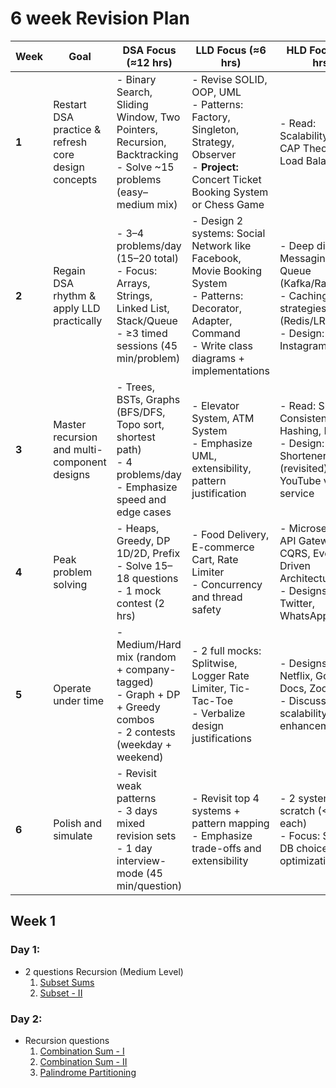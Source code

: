 # 6 week Revision Plan

| **Week** | **Goal**                                            | **DSA Focus (≈12 hrs)**                                                                                                              | **LLD Focus (≈6 hrs)**                                                                                                                                              | **HLD Focus (≈5 hrs)**                                                                                              | **Extra**                                                           |
|----------|-----------------------------------------------------|--------------------------------------------------------------------------------------------------------------------------------------|---------------------------------------------------------------------------------------------------------------------------------------------------------------------|---------------------------------------------------------------------------------------------------------------------|---------------------------------------------------------------------|
| **1**    | Restart DSA practice & refresh core design concepts | - Binary Search, Sliding Window, Two Pointers, Recursion, Backtracking  <br> - Solve ~15 problems (easy–medium mix)                  | - Revise SOLID, OOP, UML  <br> - Patterns: Factory, Singleton, Strategy, Observer  <br> - **Project:** Concert Ticket Booking System or Chess Game                  | - Read: Scalability basics, CAP Theorem, Load Balancer                                                              | Reflect and note weak DSA areas for Week 2 focus                    |
| **2**    | Regain DSA rhythm & apply LLD practically           | - 3–4 problems/day (15–20 total)  <br> - Focus: Arrays, Strings, Linked List, Stack/Queue  <br> - ≥3 timed sessions (45 min/problem) | - Design 2 systems: Social Network like Facebook, Movie Booking System  <br> - Patterns: Decorator, Adapter, Command  <br> - Write class diagrams + implementations | - Deep dive: Messaging Queue (Kafka/RabbitMQ)  <br> - Caching strategies (Redis/LRU)  <br> - Design: Instagram Feed | 1 mock coding round (2 medium problems, 90 min)                     |
| **3**    | Master recursion and multi-component designs        | - Trees, BSTs, Graphs (BFS/DFS, Topo sort, shortest path)  <br> - 4 problems/day  <br> - Emphasize speed and edge cases              | - Elevator System, ATM System  <br> - Emphasize UML, extensibility, pattern justification                                                                           | - Read: Sharding, Consistent Hashing, Indexing  <br> - Design: URL Shortener (revisited), YouTube video service     | 1 LLD mock (self or peer) + review common system questions          |
| **4**    | Peak problem solving                                | - Heaps, Greedy, DP 1D/2D, Prefix  <br> - Solve 15–18 questions  <br> - 1 mock contest (2 hrs)                                       | - Food Delivery, E-commerce Cart, Rate Limiter  <br> - Concurrency and thread safety                                                                                | - Microservices, API Gateway, CQRS, Event-Driven Architecture  <br> - Designs: Twitter, WhatsApp Chat               | Combined mock (DSA + LLD/HLD). Review quality and communication     |
| **5**    | Operate under time                                  | - Medium/Hard mix (random + company-tagged)  <br> - Graph + DP + Greedy combos  <br> - 2 contests (weekday + weekend)                | - 2 full mocks: Splitwise, Logger Rate Limiter, Tic-Tac-Toe  <br> - Verbalize design justifications                                                                 | - Designs: Netflix, Google Docs, Zoom  <br> - Discuss scalability enhancements                                      | Peer mock or self-recording for feedback                            |
| **6**    | Polish and simulate                                 | - Revisit weak patterns  <br> - 3 days mixed revision sets  <br> - 1 day interview-mode (45 min/question)                            | - Revisit top 4 systems + pattern mapping  <br> - Emphasize trade-offs and extensibility                                                                            | - 2 systems from scratch (<60 min each)  <br> - Focus: Scaling, DB choices, optimizations                           | 2 full interviews (1 DSA + 1 Design). Reflection + maintenance plan |


## Week 1

### Day 1:
- 2 questions Recursion (Medium Level)
  1. [Subset Sums](../DSA-playgroud/dynamic-programming/subset-sum-equal-target.md)
  2. [Subset - II](../SDE-200/recursion-backtracking/02-subset-ii.md)

### Day 2:
- Recursion questions
  1. [Combination Sum - I](../SDE-200/recursion-backtracking/03-combination-sum-I.md)
  2. [Combination Sum - II](../SDE-200/recursion-backtracking/04-combination-sum-II.md)
  3. [Palindrome Partitioning](../SDE-200/recursion-backtracking/05-palindrome-partitioning.md)
